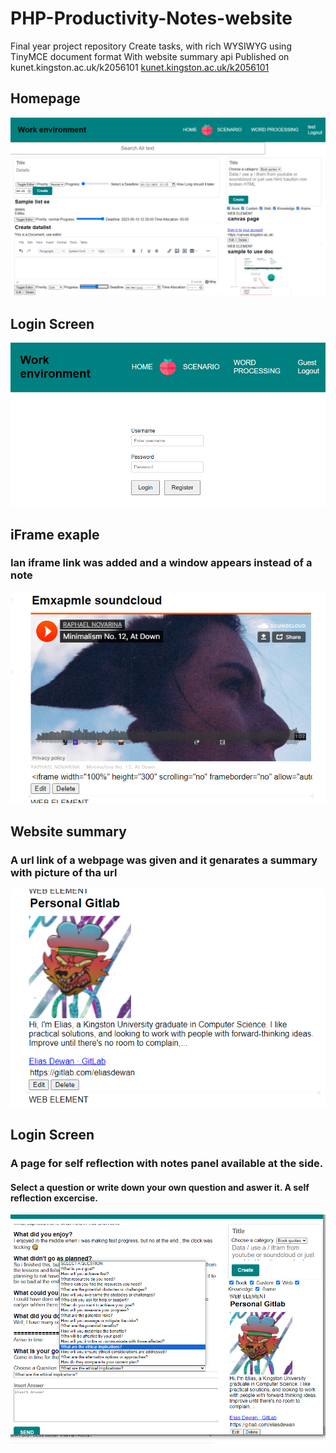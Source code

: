 # PHP-Productivity-Notes-website
Final year project repository Create tasks, with rich WYSIWYG using TinyMCE document format With website summary api 
Published on kunet.kingston.ac.uk/k2056101
[kunet.kingston.ac.uk/k2056101](kunet.kingston.ac.uk/k2056101)

## Homepage
![Home Page](assets/Logged_in_home_page.png "Home page")

## Login Screen
![Login page](assets/Login_page.png "Login page")

## iFrame exaple
### Ian iframe link was added and a window appears instead of a note
![Iframe exaple](assets/iframe_loaded_exaple.png "iframe Example")

## Website summary
### A url link of a webpage was given and it genarates a summary with picture of tha url
![Page summary](assets/website-uses_website_summary_api.png "Page summary")

## Login Screen
### A page for self reflection with notes panel available at the side.
#### Select a question or write down your own question and aswer it. A self reflection excercise.
![Scenario page](assets/scenario_page_for_self_reflection_log.png "Scenario page")
